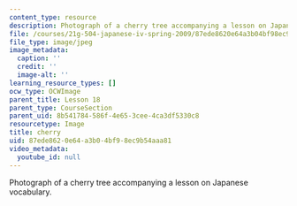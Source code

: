 ```yaml
---
content_type: resource
description: Photograph of a cherry tree accompanying a lesson on Japanese vocabulary.
file: /courses/21g-504-japanese-iv-spring-2009/87ede8620e64a3b04bf98ec9b54aaa81_cherry.jpg
file_type: image/jpeg
image_metadata:
  caption: ''
  credit: ''
  image-alt: ''
learning_resource_types: []
ocw_type: OCWImage
parent_title: Lesson 18
parent_type: CourseSection
parent_uid: 8b541784-586f-4e65-3cee-4ca3df5330c8
resourcetype: Image
title: cherry
uid: 87ede862-0e64-a3b0-4bf9-8ec9b54aaa81
video_metadata:
  youtube_id: null
---
```

Photograph of a cherry tree accompanying a lesson on Japanese vocabulary.

